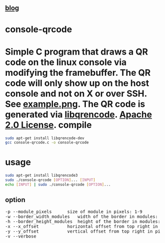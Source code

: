 [blog](http://www.xuetech.com/2013/07/console-qrcode.html)
------

console-qrcode
==============
Simple C program that draws a QR code on the linux console via modifying the framebuffer.
The QR code will only show up on the host console and not on X or over SSH.  See [example.png](https://raw.github.com/dsx724/console-qrcode/master/example.png).
The QR code is generated via [libqrencode](https://github.com/fukuchi/libqrencode). [Apache 2.0 License](https://raw.github.com/dsx724/console-qrcode/master/LICENSE).
compile
=======
```bash
sudo apt-get install libqrencode-dev
gcc console-qrcode.c -o console-qrcode
```
usage
=====
```bash
sudo apt-get install libqrencode3
sudo ./console-qrcode [OPTION]... [INPUT]
echo [INPUT] | sudo ./console-qrcode [OPTION]...
```
option
------
<pre>
-p --module_pixels		size of module in pixels: 1-9
-w --border_width_modules	width of the border in modules: 0-9
-h --border_height_modules	height of the border in modules: 0-9
-x --x_offset			horizontal offset from top right in pixels
-y --y_offset			vertical offset from top right in pixels
-v --verbose
</pre>
